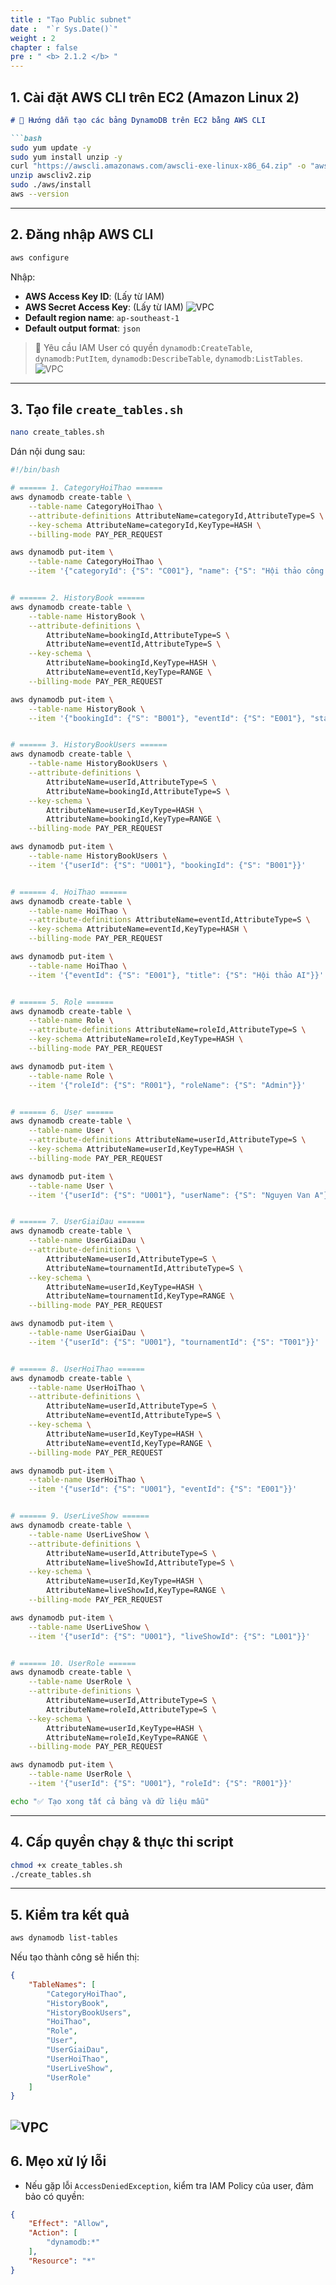 ```yaml
---
title : "Tạo Public subnet"
date :  "`r Sys.Date()`" 
weight : 2
chapter : false
pre : " <b> 2.1.2 </b> "
---
```



## 1. Cài đặt AWS CLI trên EC2 (Amazon Linux 2)
````markdown
# 🚀 Hướng dẫn tạo các bảng DynamoDB trên EC2 bằng AWS CLI

```bash
sudo yum update -y
sudo yum install unzip -y
curl "https://awscli.amazonaws.com/awscli-exe-linux-x86_64.zip" -o "awscliv2.zip"
unzip awscliv2.zip
sudo ./aws/install
aws --version
````

---

## 2. Đăng nhập AWS CLI

```bash
aws configure
```

Nhập:

* **AWS Access Key ID**: (Lấy từ IAM)
* **AWS Secret Access Key**: (Lấy từ IAM)
![VPC](/images/2.prerequisite/2.22.png)
* **Default region name**: `ap-southeast-1`
* **Default output format**: `json`

> 🔹 Yêu cầu IAM User có quyền `dynamodb:CreateTable`, `dynamodb:PutItem`, `dynamodb:DescribeTable`, `dynamodb:ListTables`.
![VPC](/images/2.prerequisite/2.1.2.2.png)
---

## 3. Tạo file `create_tables.sh`

```bash
nano create_tables.sh
```

Dán nội dung sau:

```bash
#!/bin/bash

# ====== 1. CategoryHoiThao ======
aws dynamodb create-table \
    --table-name CategoryHoiThao \
    --attribute-definitions AttributeName=categoryId,AttributeType=S \
    --key-schema AttributeName=categoryId,KeyType=HASH \
    --billing-mode PAY_PER_REQUEST

aws dynamodb put-item \
    --table-name CategoryHoiThao \
    --item '{"categoryId": {"S": "C001"}, "name": {"S": "Hội thảo công nghệ"}}'


# ====== 2. HistoryBook ======
aws dynamodb create-table \
    --table-name HistoryBook \
    --attribute-definitions \
        AttributeName=bookingId,AttributeType=S \
        AttributeName=eventId,AttributeType=S \
    --key-schema \
        AttributeName=bookingId,KeyType=HASH \
        AttributeName=eventId,KeyType=RANGE \
    --billing-mode PAY_PER_REQUEST

aws dynamodb put-item \
    --table-name HistoryBook \
    --item '{"bookingId": {"S": "B001"}, "eventId": {"S": "E001"}, "status": {"S": "confirmed"}}'


# ====== 3. HistoryBookUsers ======
aws dynamodb create-table \
    --table-name HistoryBookUsers \
    --attribute-definitions \
        AttributeName=userId,AttributeType=S \
        AttributeName=bookingId,AttributeType=S \
    --key-schema \
        AttributeName=userId,KeyType=HASH \
        AttributeName=bookingId,KeyType=RANGE \
    --billing-mode PAY_PER_REQUEST

aws dynamodb put-item \
    --table-name HistoryBookUsers \
    --item '{"userId": {"S": "U001"}, "bookingId": {"S": "B001"}}'


# ====== 4. HoiThao ======
aws dynamodb create-table \
    --table-name HoiThao \
    --attribute-definitions AttributeName=eventId,AttributeType=S \
    --key-schema AttributeName=eventId,KeyType=HASH \
    --billing-mode PAY_PER_REQUEST

aws dynamodb put-item \
    --table-name HoiThao \
    --item '{"eventId": {"S": "E001"}, "title": {"S": "Hội thảo AI"}}'


# ====== 5. Role ======
aws dynamodb create-table \
    --table-name Role \
    --attribute-definitions AttributeName=roleId,AttributeType=S \
    --key-schema AttributeName=roleId,KeyType=HASH \
    --billing-mode PAY_PER_REQUEST

aws dynamodb put-item \
    --table-name Role \
    --item '{"roleId": {"S": "R001"}, "roleName": {"S": "Admin"}}'


# ====== 6. User ======
aws dynamodb create-table \
    --table-name User \
    --attribute-definitions AttributeName=userId,AttributeType=S \
    --key-schema AttributeName=userId,KeyType=HASH \
    --billing-mode PAY_PER_REQUEST

aws dynamodb put-item \
    --table-name User \
    --item '{"userId": {"S": "U001"}, "userName": {"S": "Nguyen Van A"}}'


# ====== 7. UserGiaiDau ======
aws dynamodb create-table \
    --table-name UserGiaiDau \
    --attribute-definitions \
        AttributeName=userId,AttributeType=S \
        AttributeName=tournamentId,AttributeType=S \
    --key-schema \
        AttributeName=userId,KeyType=HASH \
        AttributeName=tournamentId,KeyType=RANGE \
    --billing-mode PAY_PER_REQUEST

aws dynamodb put-item \
    --table-name UserGiaiDau \
    --item '{"userId": {"S": "U001"}, "tournamentId": {"S": "T001"}}'


# ====== 8. UserHoiThao ======
aws dynamodb create-table \
    --table-name UserHoiThao \
    --attribute-definitions \
        AttributeName=userId,AttributeType=S \
        AttributeName=eventId,AttributeType=S \
    --key-schema \
        AttributeName=userId,KeyType=HASH \
        AttributeName=eventId,KeyType=RANGE \
    --billing-mode PAY_PER_REQUEST

aws dynamodb put-item \
    --table-name UserHoiThao \
    --item '{"userId": {"S": "U001"}, "eventId": {"S": "E001"}}'


# ====== 9. UserLiveShow ======
aws dynamodb create-table \
    --table-name UserLiveShow \
    --attribute-definitions \
        AttributeName=userId,AttributeType=S \
        AttributeName=liveShowId,AttributeType=S \
    --key-schema \
        AttributeName=userId,KeyType=HASH \
        AttributeName=liveShowId,KeyType=RANGE \
    --billing-mode PAY_PER_REQUEST

aws dynamodb put-item \
    --table-name UserLiveShow \
    --item '{"userId": {"S": "U001"}, "liveShowId": {"S": "L001"}}'


# ====== 10. UserRole ======
aws dynamodb create-table \
    --table-name UserRole \
    --attribute-definitions \
        AttributeName=userId,AttributeType=S \
        AttributeName=roleId,AttributeType=S \
    --key-schema \
        AttributeName=userId,KeyType=HASH \
        AttributeName=roleId,KeyType=RANGE \
    --billing-mode PAY_PER_REQUEST

aws dynamodb put-item \
    --table-name UserRole \
    --item '{"userId": {"S": "U001"}, "roleId": {"S": "R001"}}'

echo "✅ Tạo xong tất cả bảng và dữ liệu mẫu"

```
---

## 4. Cấp quyền chạy & thực thi script

```bash
chmod +x create_tables.sh
./create_tables.sh
```

---

## 5. Kiểm tra kết quả

```bash
aws dynamodb list-tables
```

Nếu tạo thành công sẽ hiển thị:

```json
{
    "TableNames": [
        "CategoryHoiThao",
        "HistoryBook",
        "HistoryBookUsers",
        "HoiThao",
        "Role",
        "User",
        "UserGiaiDau",
        "UserHoiThao",
        "UserLiveShow",
        "UserRole"
    ]
}
```
![VPC](/images/2.prerequisite/2.1.2.4.png)
---

## 6. Mẹo xử lý lỗi

* Nếu gặp lỗi `AccessDeniedException`, kiểm tra IAM Policy của user, đảm bảo có quyền:

```json
{
    "Effect": "Allow",
    "Action": [
        "dynamodb:*"
    ],
    "Resource": "*"
}
```
